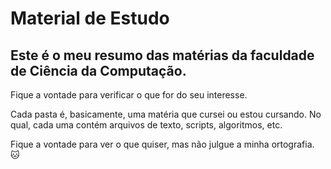 # Material de Estudo

## Este é o meu resumo das matérias da faculdade de Ciência da Computação.

<p>Fique a vontade para verificar o que for do seu interesse.</p>
<p>Cada pasta é, basicamente, uma matéria que cursei ou estou cursando. No qual, cada uma contém arquivos de texto, scripts, algoritmos, etc.</p>
<p>Fique a vontade para ver o que quiser, mas não julgue a minha ortografia. &#128049;</p>
